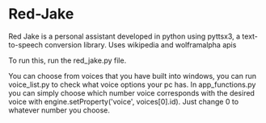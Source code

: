 # Red-Jake
Red Jake is a personal assistant developed in python using pyttsx3, a text-to-speech conversion library.
Uses wikipedia and wolframalpha apis

To run this, run the red_jake.py file.

You can choose from voices that you have built into windows, you can run voice_list.py to check what voice options your pc has. In app_functions.py you can simply choose which number voice corresponds with the desired voice with engine.setProperty('voice', voices[0].id). Just change 0 to whatever number you choose.



